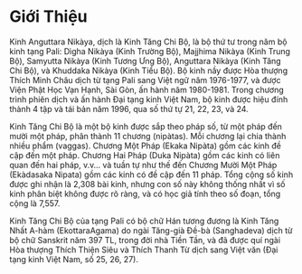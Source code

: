 
# Giới Thiệu

Kinh Anguttara Nikàya, dịch là Kinh Tăng Chi Bộ, là bộ thứ tư trong năm bộ kinh tạng Pali: Dìgha Nikàya (Kinh Trường Bộ), Majjhima Nikàya (Kinh Trung Bộ), Samyutta Nikàya (Kinh Tương Ưng Bộ), Anguttara Nikàya (Kinh Tăng Chi Bộ), và Khuddaka Nikàya (Kinh Tiểu Bộ). Bộ kinh nầy được Hòa thượng Thích Minh Châu dịch từ tạng Pali sang Việt ngữ năm 1976-1977, và được Viện Phật Học Vạn Hạnh, Sài Gòn, ấn hành năm 1980-1981. Trong chương trình phiên dịch và ấn hành Ðại tạng kinh Việt Nam, bộ kinh được hiệu đính thành 4 tập và tái bản năm 1996, qua số thứ tự 21, 22, 23, và 24.

Kinh Tăng Chi Bộ là một bộ kinh được sắp theo pháp số, từ một pháp đến mười một pháp, phân thành 11 chương (nipàtas). Mỗi chương lại chia thành nhiều phẩm (vaggas). Chương Một Pháp (Ekaka Nipàta) gồm các kinh đề cập đến một pháp. Chương Hai Pháp (Duka Nipàta) gồm các kinh có liên quan đến hai pháp, v.v… và tuần tự như thế đến Chương Mười Một Pháp (Ekàdasaka Nipata) gồm các kinh có đề cập đến 11 pháp. Tổng cộng số kinh được ghi nhận là 2,308 bài kinh, nhưng con số này không thống nhất vì
số kinh phân biệt không được rõ ràng, và có học giả tính theo số đoạn, tổng cộng là 7,557.

Kinh Tăng Chi Bộ của tạng Pali có bộ chữ Hán tương đương là Kinh Tăng Nhất A-hàm (EkottaraAgama) do ngài Tăng-già Ðề-bà (Sanghadeva) dịch từ bộ chữ Sanskrit năm 397 TL, trong đời nhà Tiền Tần, và đã được quí ngài Hòa thượng Thích Thiện Siêu và Thích Thanh Từ dịch sang Việt văn (Ðại tạng kinh Việt Nam, số 25, 26, 27).
